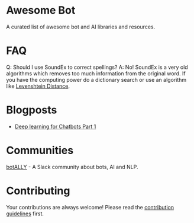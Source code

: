 # Awesome Bot

A curated list of awesome bot and AI libraries and resources.

# FAQ

Q: Should I use SoundEx to correct spellings?
A: No! SoundEx is a very old algorithms which removes too much information from the original word. If you have the computing power do a dictionary search or use an algorithm like [Levenshtein Distance](https://en.wikipedia.org/wiki/Levenshtein_distance).

# Blogposts

- [Deep learning for Chatbots Part 1](http://www.wildml.com/2016/04/deep-learning-for-chatbots-part-1-introduction/)

# Communities

[botALLY](http://slack.botally.net/) - A Slack community about bots, AI and NLP.

# Contributing

Your contributions are always welcome! Please read the [contribution guidelines](contributing.md) first.
